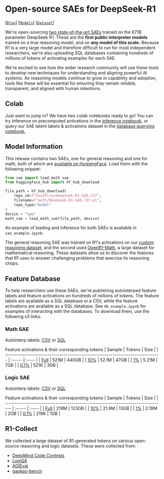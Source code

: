 # Open-source SAEs for DeepSeek-R1

[[`Blog`](https://www.goodfire.ai/blog/under-the-hood-of-a-reasoning-model)]
[[`Models`](https://huggingface.co/Goodfire/DeepSeek-R1-SAE-l37)]
[[`Dataset`](https://huggingface.co/datasets/Goodfire/r1-collect)] 

We're open-sourcing [two state-of-the-art
SAEs](https://huggingface.co/Goodfire/DeepSeek-R1-SAE-l37) trained on the 671B
parameter DeepSeek R1. These are the **first public interpreter models** trained
on a true reasoning model, and on **any model of this scale.** Because R1 is a
very large model and therefore difficult to run for most independent
researchers, we're also uploading SQL databases containing hundreds of millions of tokens of activating
examples for each SAE.

We're excited to see how the wider research community will use these tools to
develop new techniques for understanding and aligning powerful AI systems. As
reasoning models continue to grow in capability and adoption, tools like these
will be essential for ensuring they remain reliable, transparent, and aligned
with human intentions. 

## Colab

Just want to jump in? We have two colab notebooks ready to go! You can try inference on precomputed activations in the [inference notebook](https://colab.research.google.com/drive/1U5a2G8kpVh0L2nzVMbEqSN4dhfxa08CD?usp=sharing), or query our SAE latent labels & activations dataset in the [database querying notebook.](https://colab.research.google.com/drive/1mprHIjeNwNuA5V1Y7Op7dEEbuLSBIm0z?usp=sharing)

## Model Information

This release contains two SAEs, one for general reasoning and one for math, both
of which are [available on
HuggingFace](https://huggingface.co/Goodfire/DeepSeek-R1-SAE-l37). Load them
with the following snippet:

```python
from sae import load_math_sae
from huggingface_hub import hf_hub_download

file_path = hf_hub_download(
    repo_id=f"Goodfire/DeepSeek-R1-SAE-l37",
    filename=f"math/DeepSeek-R1-SAE-l37.pt",
    repo_type="model"
)
device = "cpu"
math_sae = load_math_sae(file_path, device)
```

An example of loading and inference for both SAEs is available in `sae_example.ipynb`.

The general reasoning SAE was trained on R1's activations on our [custom
reasoning dataset](https://huggingface.co/datasets/Goodfire/r1-collect), and the second
used [OpenR1-Math](https://huggingface.co/datasets/open-r1/OpenR1-Math-220k), a
large dataset for mathematical reasoning. These datasets allow us to discover
the features that R1 uses to answer challenging problems that exercise its
reasoning chops.

## Feature Database

To help researchers use these SAEs, we're publishing autointerped feature labels and feature activations on hundreds of millions of tokens.
The feature labels are available as a SQL database or a CSV, while the feature activations are available as a SQL database. See `db_example.ipynb` for examples of interacting with the databases.
To download them, use the following s3 links:

### Math SAE

Autointerp labels: [CSV](https://goodfire-r1-features.s3.us-east-1.amazonaws.com/math/autointerp.csv) or [SQL](https://goodfire-r1-features.s3.us-east-1.amazonaws.com/math/autointerp.db)

Feature activations & their corresponding tokens
  | Sample                                                                          | Tokens | Size  |
  | :------------------------------------------------------------------------------ | :----- | :---- |
  | [Full](https://goodfire-r1-features.s3.us-east-1.amazonaws.com/math/math.ddb)     | 521M   | 440GB |
  | [10%](https://goodfire-r1-features.s3.us-east-1.amazonaws.com/math/math-10.ddb)   | 52.1M  | 47GB  |
  | [1%](https://goodfire-r1-features.s3.us-east-1.amazonaws.com/math/math-1.ddb)    | 5.21M  | 7GB   |
  | [0.1%](https://goodfire-r1-features.s3.us-east-1.amazonaws.com/math/math-0-1.ddb) | 521K   | 3GB   |

### Logic SAE

  Autointerp labels: [CSV](https://goodfire-r1-features.s3.us-east-1.amazonaws.com/logic/autointerp.csv) or [SQL](https://goodfire-r1-features.s3.us-east-1.amazonaws.com/logic/autointerp.db)

  Feature activations & their corresponding tokens
  | Sample                                                                            | Tokens | Size  |
  | :-------------------------------------------------------------------------------- | :----- | :---- |
  | [Full](https://goodfire-r1-features.s3.us-east-1.amazonaws.com/logic/logic.ddb)     | 219M   | 123GB |
  | [10%](https://goodfire-r1-features.s3.us-east-1.amazonaws.com/logic/logic-10.ddb)   | 21.9M  | 13GB  |
  | [1%](https://goodfire-r1-features.s3.us-east-1.amazonaws.com/logic/logic-1.ddb)    | 2.19M  | 2GB   |
  | [0.1%](https://goodfire-r1-features.s3.us-east-1.amazonaws.com/logic/logic-0-1.ddb) | 219K   | 1GB   |


## R1-Collect

We collected a large dataset of R1-generated tokens on various open-source
reasoning and logic datasets. These were collected from:

- [DeepMind Code
  Contests](https://huggingface.co/datasets/deepmind/code_contests)
- [LogiQA](https://huggingface.co/datasets/lucasmccabe/logiqa)
- [AGIEval](https://huggingface.co/datasets/lighteval/agi_eval_en)
- [gaokao-bench](https://huggingface.co/datasets/RUCAIBox/gaokao-bench)
